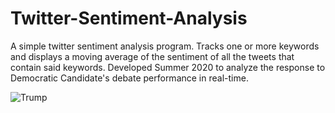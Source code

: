 # Twitter-Sentiment-Analysis

A simple twitter sentiment analysis program. Tracks one or more keywords and displays a moving average of the sentiment of all the tweets that contain said keywords. Developed Summer 2020 to analyze the response to Democratic Candidate's debate performance in real-time.

![Trump](https://i.imgur.com/w4pWina.png)

